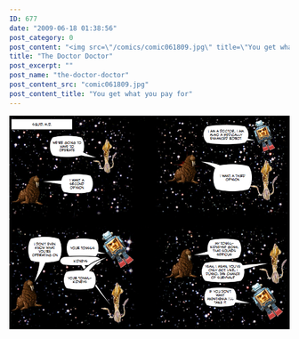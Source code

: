 ```yaml
---
ID: 677
date: "2009-06-18 01:38:56"
post_category: 0
post_content: "<img src=\"/comics/comic061809.jpg\" title=\"You get what you pay for\" />"
title: "The Doctor Doctor"
post_excerpt: ""
post_name: "the-doctor-doctor"
post_content_src: "comic061809.jpg"
post_content_title: "You get what you pay for"
---
```



[![You get what you pay for](/comics-hi-res/comic061809.jpg)](/comics-hi-res/comic061809.jpg)
